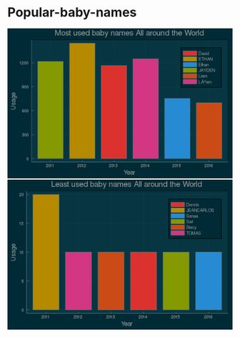 # Popular-baby-names

![all-text-1](most-used-baby-names.png "Most used baby names ") ![all-text-2](least-used-names.png "Least used baby names")
